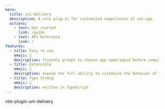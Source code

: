 ```yaml
---
hero:
  title: uni-delivery
  description: A vite plug-in for customized compilation of uni-app.
  actions:
    - text: Get started
      link: /guide
    - text: API Reference
      link: /
features:
  - title: Easy to use
    emoji: 💎
    description: friendly prompt to choose app name/appid before compilation
  - title: Extensible
    emoji: 🌈
    description: expose the full ability to customize the behavior of the plugin
  - title: Type Strong
    emoji: 🚀
    description: written in TypeScript
---
```


vite-plugin-uni-delivery
